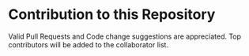 # Contribution to this Repository

Valid Pull Requests and Code change suggestions are appreciated.
Top contributors will be added to the collaborator list.
